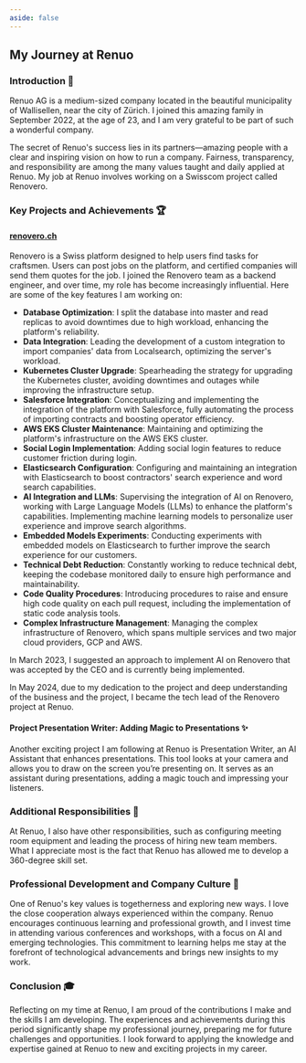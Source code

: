 ```yaml
---
aside: false
---
```



## My Journey at Renuo

### Introduction 🌟

Renuo AG is a medium-sized company located in the beautiful municipality of Wallisellen, near the city of Zürich. I joined this amazing family in September 2022, at the age of 23, and I am very grateful to be part of such a wonderful company.

The secret of Renuo's success lies in its partners—amazing people with a clear and inspiring vision on how to run a company. Fairness, transparency, and responsibility are among the many values taught and daily applied at Renuo. My job at Renuo involves working on a Swisscom project called Renovero.

### Key Projects and Achievements 🏆

#### [renovero.ch](https://renovero.ch)

Renovero is a Swiss platform designed to help users find tasks for craftsmen. Users can post jobs on the platform, and certified companies will send them quotes for the job. I joined the Renovero team as a backend engineer, and over time, my role has become increasingly influential. Here are some of the key features I am working on:

- **Database Optimization**: I split the database into master and read replicas to avoid downtimes due to high workload, enhancing the platform's reliability.
- **Data Integration**: Leading the development of a custom integration to import companies' data from Localsearch, optimizing the server's workload.
- **Kubernetes Cluster Upgrade**: Spearheading the strategy for upgrading the Kubernetes cluster, avoiding downtimes and outages while improving the infrastructure setup.
- **Salesforce Integration**: Conceptualizing and implementing the integration of the platform with Salesforce, fully automating the process of importing contracts and boosting operator efficiency.
- **AWS EKS Cluster Maintenance**: Maintaining and optimizing the platform's infrastructure on the AWS EKS cluster.
- **Social Login Implementation**: Adding social login features to reduce customer friction during login.
- **Elasticsearch Configuration**: Configuring and maintaining an integration with Elasticsearch to boost contractors' search experience and word search capabilities.
- **AI Integration and LLMs**: Supervising the integration of AI on Renovero, working with Large Language Models (LLMs) to enhance the platform's capabilities. Implementing machine learning models to personalize user experience and improve search algorithms.
- **Embedded Models Experiments**: Conducting experiments with embedded models on Elasticsearch to further improve the search experience for our customers.
- **Technical Debt Reduction**: Constantly working to reduce technical debt, keeping the codebase monitored daily to ensure high performance and maintainability.
- **Code Quality Procedures**: Introducing procedures to raise and ensure high code quality on each pull request, including the implementation of static code analysis tools.
- **Complex Infrastructure Management**: Managing the complex infrastructure of Renovero, which spans multiple services and two major cloud providers, GCP and AWS.

In March 2023, I suggested an approach to implement AI on Renovero that was accepted by the CEO and is currently being implemented.

In May 2024, due to my dedication to the project and deep understanding of the business and the project, I became the tech lead of the Renovero project at Renuo.

#### Project Presentation Writer: Adding Magic to Presentations ✨

Another exciting project I am following at Renuo is Presentation Writer, an AI Assistant that enhances presentations. This tool looks at your camera and allows you to draw on the screen you’re presenting on. It serves as an assistant during presentations, adding a magic touch and impressing your listeners.

### Additional Responsibilities 🔧

At Renuo, I also have other responsibilities, such as configuring meeting room equipment and leading the process of hiring new team members. What I appreciate most is the fact that Renuo has allowed me to develop a 360-degree skill set.

### Professional Development and Company Culture 🌱

One of Renuo's key values is togetherness and exploring new ways. I love the close cooperation always experienced within the company. Renuo encourages continuous learning and professional growth, and I invest time in attending various conferences and workshops, with a focus on AI and emerging technologies. This commitment to learning helps me stay at the forefront of technological advancements and brings new insights to my work.

### Conclusion 🎓

Reflecting on my time at Renuo, I am proud of the contributions I make and the skills I am developing. The experiences and achievements during this period significantly shape my professional journey, preparing me for future challenges and opportunities. I look forward to applying the knowledge and expertise gained at Renuo to new and exciting projects in my career.
